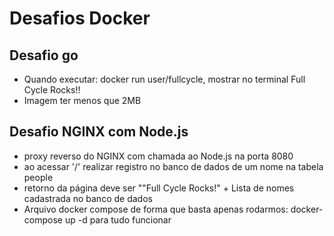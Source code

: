 # Desafios Docker

## Desafio go

* Quando executar: docker run user/fullcycle, mostrar no terminal Full Cycle Rocks!!
* Imagem ter menos que 2MB

## Desafio NGINX com Node.js

* proxy reverso do NGINX com chamada ao Node.js na porta 8080
* ao acessar '/' realizar registro no banco de dados de um nome na tabela people
* retorno da página deve ser ""Full Cycle Rocks!" + Lista de nomes cadastrada no banco de dados
* Arquivo docker compose de forma que  basta apenas rodarmos: docker-compose up -d para tudo funcionar
